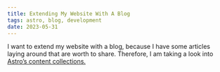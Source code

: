 ```yaml
---
title: Extending My Website With A Blog
tags: astro, blog, development
date: 2023-05-31
---
```


I want to extend my website with a blog, because I have some articles laying around that are worth to share. Therefore, I am taking a look into [Astro’s content collections.](https://docs.astro.build/en/guides/content-collections/)
